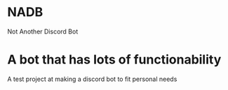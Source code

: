 # NADB
Not Another Discord Bot

# A bot that has lots of functionability
A test project at making a discord bot to fit personal needs
